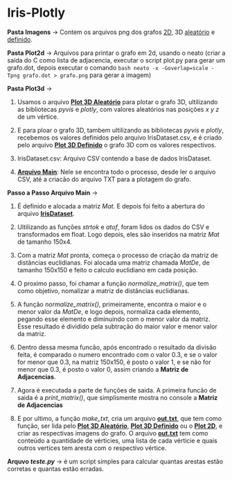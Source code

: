 # Iris-Plotly

**Pasta Imagens** -> Contem os arquivos png dos grafos [2D](imagens/2DGrafo.png), 3D [aleatório](imagens/3DGrafo_aleatorio.png) e [definido](imagens/3DGrafo_definido.png).


**Pasta Plot2d** -> Arquivos para printar o grafo em 2d, usando o neato
  (criar a saída do C como lista de adjacencia, executar o script plot.py para gerar um grafo.dot, depois executar o comando ```bash
  neato -x -Goverlap=scale -Tpng grafo.dot > grafo.png``` para gerar a imagem)


**Pasta Plot3d** -> 

1. Usamos o arquivo **[Plot 3D Aleatório](Plot3D/Plot3D_aleatorio.py)** para plotar o grafo 3D, ultilizando as bibliotecas *pyvis* e *plotly*, com valores aleatórios nas posições *x y z* de um vértice.

2. E para ploar o grafo 3D, tambem ultilizando as bibliotecas *pyvis* e *plotly*, recebemos os valores definidos pelo arquivo IrisDataset.csv, e é criado pelo arquivo **[Plot 3D Definido](Plot3D/Plot3D_definido.py)** o grafo 3D com os valores respectivos.

3. IrisDataset.csv: Arquivo CSV contendo a base de dados IrisDataset.

4. **[Arquivo Main](Plot3D/v1.c)**:
 Nele se encontra todo o processo, desde ler o arquivo CSV, até a criacão do arquivo TXT para a plotagem do grafo. 


**Passo a Passo Arquivo Main** ->

1.  É definido e alocada a matriz *Mat*. E depois foi feito a abertura do arquivo **[IrisDataset](Plot3D/IrisDataset.csv)**.

2.  Ultilizando as funções *strtok* e *atof*, foram lidos os dados do CSV e transformados em float. Logo depois, eles são inseridos na matriz *Mat* de tamanho 150x4.

3.  Com a matriz *Mat* pronta, começa o processo de criação da matriz de distâncias euclidianas. Foi alocada uma matriz chamada *MatDe*, de tamanho 150x150 e feito o calculo euclidiano em cada posição.

4.  O proximo passo, foi chamar a função *normalize_matrix()*, que tem como objetivo, nomalizar a matriz de distâncias euclidianas.

5.  A função *normalize_matrix()*, primeiramente, encontra o maior e o menor valor da *MatDe*, e logo depois, normaliza cada elemento, pegando esse elemento e diminuindo com o menor valor da matriz. Esse resultado é dividido pela subtração do maior valor e menor valor da matriz.

6.  Dentro dessa mesma funcão, após encontrado o resultado da divisão feita, é comparado o numero encontrado com o valor 0.3, e se o valor for menor que 0.3, na matriz 150x150, é posto o valor 1, e se não for menor que 0.3, é posto o valor 0, assim criando a **Matriz de Adjacencias**.

7.  Agora é executada a parte de funções de saida. A primeira funcão de saida é a *print_matrix()*, que simplismente mostra no console a **Matriz de Adjacencias**

8.  E por ultimo, a função *make_txt*, cria um arquivo **[out.txt](Plot3D/output/out.txt)**, que tem como função, ser lida pelo **[Plot 3D Aleatório](Plot3D/Plot3D_aleatorio.py)**, **[Plot 3D Definido](Plot3D/Plot3D_definido.py)** ou o **[Plot 2D](Plot2D/plot.py)**, e criar as respectivas imagens do grafo. O arquivo **[out.txt](Plot3D/output/out.txt)** tem como conteúdo a quantidade de vérticies, uma lista de cada vérticie e quais outros vertíces tem aresta com o respectivo vértice.


**Arquvo ***teste.py***** -> é um script simples para calcular quantas arestas estão corretas e quantas estão erradas.